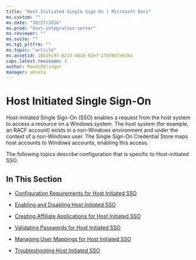 ```yaml
---
title: "Host Initiated Single Sign-On | Microsoft Docs"
ms.custom: ""
ms.date: "10/27/2016"
ms.prod: "host-integration-server"
ms.reviewer: ""
ms.suite: ""
ms.tgt_pltfrm: ""
ms.topic: "article"
ms.assetid: 18b29c97-8213-4818-82e7-2f9786fe616a
caps.latest.revision: 3
author: MandiOhlinger
manager: anneta
---
```

# Host Initiated Single Sign-On
Host-initiated Single Sign-On (SSO) enables a request from the host system to access a resource on a Windows system. The host system (for example, an RACF account) exists in a non-Windows environment and under the context of a non-Windows user. The Single Sign-On Credential Store maps host accounts to Windows accounts, enabling this access.  
  
 The following topics describe configuration that is specific to Host-initiated SSO.  
  
## In This Section  
  
-   [Configuration Requirements for Host Initiated SSO](../esso/configuration-requirements-for-host-initiated-sso.md)  
  
-   [Enabling and Disabling Host Initiated SSO](../esso/enabling-and-disabling-host-initiated-sso.md)  
  
-   [Creating Affiliate Applications for Host Initiated SSO](../esso/creating-affiliate-applications-for-host-initiated-sso.md)  
  
-   [Validating Passwords for Host Initiated SSO](../esso/validating-passwords-for-host-initiated-sso.md)  
  
-   [Managing User Mappings for Host Initiated SSO](../esso/managing-user-mappings-for-host-initiated-sso.md)  
  
-   [Troubleshooting Host Initiated SSO](../esso/troubleshooting-host-initiated-sso.md)